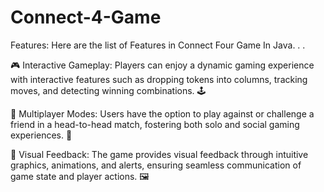# Connect-4-Game
Features: Here are the list of Features in Connect Four Game In Java.
.
.

🎮 Interactive Gameplay: Players can enjoy a dynamic gaming experience with interactive features such as dropping tokens into columns, tracking moves, and detecting winning combinations. 🕹️

👫 Multiplayer Modes: Users have the option to play against or challenge a friend in a head-to-head match, fostering both solo and social gaming experiences. 🤝

👀 Visual Feedback: The game provides visual feedback through intuitive graphics, animations, and alerts, ensuring seamless communication of game state and player actions. 🖼️
